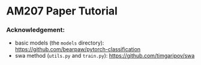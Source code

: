 # AM207 Paper Tutorial

### Acknowledgement:
- basic models (the `models` directory): https://github.com/bearpaw/pytorch-classification
- swa method (`utils.py` and `train.py`): https://github.com/timgaripov/swa
